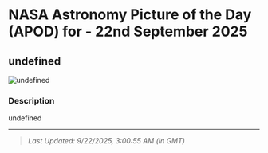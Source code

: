 
# NASA Astronomy Picture of the Day (APOD) for - 22nd September 2025
## undefined

![undefined](undefined)

### Description
undefined

---
> _Last Updated: 9/22/2025, 3:00:55 AM (in GMT)_
